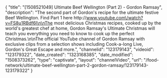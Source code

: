 {
    "title": "[1508521049] Ultimate Beef Wellington (Part 2) - Gordon Ramsay",
    "description": "The second part of Gordon's recipe for the ultimate festive Beef Wellington. Find Part 1 here http:\/\/www.youtube.com\/watch?v=FS8u1RBdf6I\n\nThe most delicious Christmas recipes, cooked up by the world's greatest chef at home, Gordon Ramsay's Ultimate Christmas will teach you everything you need to know to cook up the perfect Christmas.\n\nThe official YouTube channel of Gordon Ramsay with exclusive clips from a selection shows including Cook-a-long Live, Gordon's Great Escape and more.",
    "channelid": "123179143",
    "videoid": "123179322",
    "date_created": "1323168385",
    "date_modified": "1508373262",
    "type": "captivate",
    "layout": "channelVideo",
    "url": "\/food-network\/ultimate-beef-wellington-part-2-gordon-ramsay\/123179143-123179322"
}